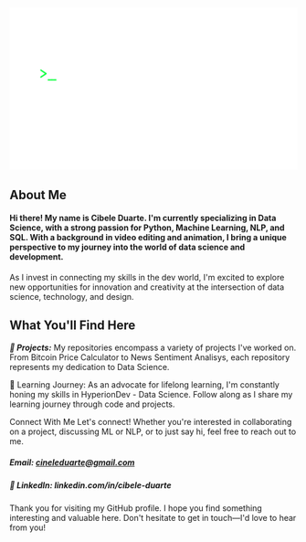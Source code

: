 ![Welcome! I'm Cibele Duarte](gif_banner.gif)

## About Me
#### Hi there! My name is Cibele Duarte. I'm currently specializing in Data Science, with a strong passion for Python, Machine Learning, NLP, and SQL. With a background in video editing and animation, I bring a unique perspective to my journey into the world of data science and development.

As I invest in connecting my skills in the dev world, I'm excited to explore new opportunities for innovation and creativity at the intersection of data science, technology, and design.


## What You'll Find Here
***🚀 Projects:*** My repositories encompass a variety of projects I've worked on. From Bitcoin Price Calculator to News Sentiment Analisys, each repository represents my dedication to Data Science.

🌱 Learning Journey: As an advocate for lifelong learning, I'm constantly honing my skills in HyperionDev - Data Science. Follow along as I share my learning journey through code and projects.

Connect With Me
Let's connect! Whether you're interested in collaborating on a project, discussing ML or NLP, or to just say hi, feel free to reach out to me.


##### Email: cineleduarte@gmail.com
##### 🔗 LinkedIn: linkedin.com/in/cibele-duarte


Thank you for visiting my GitHub profile. I hope you find something interesting and valuable here. Don't hesitate to get in touch—I'd love to hear from you!

<!--
**cibele-r-d/cibele-r-d** is a ✨ _special_ ✨ repository because its `README.md` (this file) appears on your GitHub profile.

Here are some ideas to get you started:

- 🔭 I’m currently working on ...
- 🌱 I’m currently learning ...
- 👯 I’m looking to collaborate on ...
- 🤔 I’m looking for help with ...
- 💬 Ask me about ...
- 📫 How to reach me: ...
- 😄 Pronouns: ...
- ⚡ Fun fact: ...
-->
